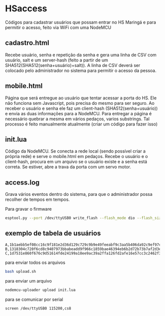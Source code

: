 # HSaccess

Códigos para cadastrar usuários que possam entrar no HS Maringá e para permitir o acesso, feito via WiFi com uma NodeMCU
 
## cadastro.html

Recebe usuário, senha e repetição da senha e gera uma linha de CSV com usuário, salt e um server-hash (feito a partir de um SHA512(SHA512(senha+usuário)+salt)). A linha de CSV deverá ser colocado pelo administrador no sistema para permitir o acesso da pessoa.

## mobile.html

Página que será entregue ao usuário que tentar acessar a porta do HS. Ele não funciona sem Javascript, pois precisa do mesmo para ser seguro. Ao receber o usuário e senha ele faz um client-hash (SHA512(senha+usuário)) e envia as duas informações para a NodeMCU. Para entregar a página é necessário quebrar a mesma em vários pedaços, varios substrings. Tal processo é feito manualmente atualmente (criar um código para fazer isso)

## init.lua

Código da NodeMCU. Se conecta a rede local (sendo possível criar a própria rede) e serve o mobile.html em pedaços. Recebe o usuário e o client-hash, procura em um arquivo se o usuário existe e a senha está correta. Se estiver, abre a trava da porta com um servo motor.

## access.log
Grava vários eventos dentro do sistema, para que o administrador possa recolher de tempos em tempos.

Para gravar o firmware
```bash
esptool.py --port /dev/ttyUSB0 write_flash --flash_mode dio --flash_size detect 0x0 /nodemcu-float.bin 
```

## exemplo de tabela de usuários
```csv
A,1b1aebb5ef08cc16c9f181e2d36d129c729c9b9e49feeabf9c3aa5b406da92c9ef97cf6f52276643878ffd9f85e5d3e1d569b0d1f31c9b7656b46186a44c022,2bf6b81d16b09953e128844643f5c22e609358c60b4f7eca251491efc8be93c1979b867619ef39bdabdc851d587b0f30666092b63aba5a9fd69c20fd1830742f
B,1318304c720f6cd8c9407973bbabeadd9f966c1859bae46394eb6b2d72b73b7af2d3e69c9532602872d5927041ab908a2e5bc7d5d63b95197a7451361d,976fa4001f3ccd5aa1015d2a61d505079e6199c84c9d02129d2bebcb6dee2d3a0e981e8ca016096a3483d75f4050131756d2b06990a60ad4ed9770698ce2a2de
C,1d7531e860f676c9d51614fde24199a18ee9ac39a2ffa126fd2afe16e57cc3c2462f3c315e346bd278b4ee8b839e217eaae272cb12a478e9f66b1fd971543a,7819ede1e36f01254507b3a24e0dbd11197d3871af6ec96970a926c9f345d1a84588e18144da6f753dea6ed0a030639d17eeec5c82411e14c1666022a1666740
```

para enviar todos os arquivos
```bash
bash upload.sh
```
para enviar um arquivo 
```bash
nodemcu-uploader upload init.lua
```
para se comunicar por serial

```bash
screen /dev/ttyUSB0 115200,cs8
```

